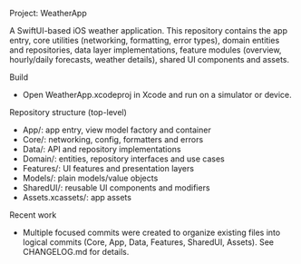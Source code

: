 Project: WeatherApp

A SwiftUI-based iOS weather application. This repository contains the app entry, core utilities (networking, formatting, error types), domain entities and repositories, data layer implementations, feature modules (overview, hourly/daily forecasts, weather details), shared UI components and assets.

Build
- Open WeatherApp.xcodeproj in Xcode and run on a simulator or device.

Repository structure (top-level)
- App/: app entry, view model factory and container
- Core/: networking, config, formatters and errors
- Data/: API and repository implementations
- Domain/: entities, repository interfaces and use cases
- Features/: UI features and presentation layers
- Models/: plain models/value objects
- SharedUI/: reusable UI components and modifiers
- Assets.xcassets/: app assets

Recent work
- Multiple focused commits were created to organize existing files into logical commits (Core, App, Data, Features, SharedUI, Assets). See CHANGELOG.md for details.
